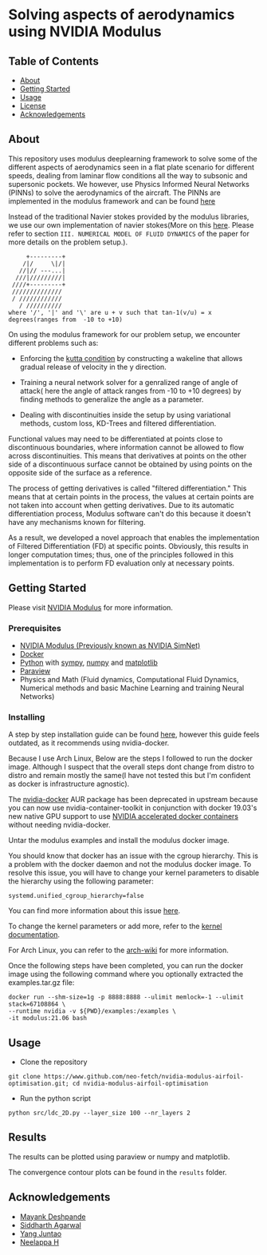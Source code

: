 # Solving aspects of aerodynamics using NVIDIA Modulus

## Table of Contents

- [About](#about)
- [Getting Started](#getting_started)
- [Usage](#usage)
- [License](https://github.com/neo-fetch/nvidia-modulus-airfoil-optimisation/blob/master/LICENSE)
- [Acknowledgements](#acknowledgements)

## About <a name = "about"></a>

This repository uses modulus deeplearning framework to solve some of the different aspects of aerodynamics seen in a flat plate scenario for different speeds, dealing from laminar flow conditions all the way to subsonic and supersonic pockets. We however, use Physics Informed Neural Networks (PINNs) to solve the aerodynamics of the aircraft. The PINNs are implemented in the modulus framework and can be found [here](https://docs.nvidia.com/deeplearning/modulus/)

Instead of the traditional Navier stokes provided by the modulus libraries, we use our own implementation of navier stokes(More on this [here](https://ieeexplore.ieee.org/document/9003058). Please refer to section `III. NUMERICAL MODEL OF FLUID DYNAMICS` of the paper for more details on the problem setup.).
```
     +---------+
    /|/     \|/|
   //|// ---...|
  ///|/////////|
 ////+---------+
 //////////////
 / ////////////
   / //////////
where '/', '|' and '\' are u + v such that tan-1(v/u) = x degrees(ranges from  -10 to +10)
```

On using the modulus framework for our problem setup, we encounter different problems such as:

- Enforcing the [kutta condition](https://en.wikipedia.org/wiki/Kutta_condition) by constructing a wakeline that allows gradual release of velocity in the y direction.

- Training a neural network solver for a genralized range of angle of attack( here the angle of attack ranges from -10 to +10 degrees) by finding methods to generalize the angle as a parameter.

- Dealing with discontinuities inside the setup by using variational methods, custom loss, KD-Trees and filtered differentiation.

Functional values may need to be differentiated at points close to discontinuous boundaries, where information cannot be allowed to flow across discontinuities. This means that derivatives at points on the other side of a discontinuous surface cannot be obtained by using points on the opposite side of the surface as a reference. 

The process of getting derivatives is called "filtered differentiation." This means that at certain points in the process, the values at certain points are not taken into account when getting derivatives. Due to its automatic differentiation process, Modulus software can't do this because it doesn't have any mechanisms known for filtering.

As a result, we developed a novel approach that enables the implementation of Filtered Differentiation (FD) at specific points. Obviously, this results in longer computation times; thus, one of the principles followed in this implementation is to perform FD evaluation only at necessary points.


## Getting Started <a name = "getting_started"></a>

Please visit [NVIDIA Modulus](https://developer.nvidia.com/modulus) for more information.

### Prerequisites

- [NVIDIA Modulus (Previously known as NVIDIA SimNet)](https://developer.nvidia.com/modulus)
- [Docker](https://www.docker.com/)
- [Python](https://www.python.org/) with [sympy](https://www.sympy.org/), [numpy](https://www.numpy.org/) and [matplotlib](https://matplotlib.org/)
- [Paraview](https://www.paraview.org/)
- Physics and Math (Fluid dynamics, Computational Fluid Dynamics, Numerical methods and basic Machine Learning and training Neural Networks)

### Installing

A step by step installation guide can be found [here](#getting_started), however this guide feels outdated, as it recommends using nvidia-docker. 

Because I use Arch Linux, Below are the steps I followed to run the docker image. Although I suspect that the overall steps dont change from distro to distro and remain mostly the same(I have not tested this but I'm confident as docker is infrastructure agnostic).

The [nvidia-docker](https://aur.archlinux.org/packages/nvidia-docker) AUR package has been deprecated in upstream because you can now use nvidia-container-toolkit in conjunction with docker 19.03's new native GPU support to use [NVIDIA accelerated docker containers](https://wiki.archlinux.org/title/Docker#Run_GPU_accelerated_Docker_containers_with_NVIDIA_GPUs) without needing nvidia-docker.

Untar the modulus examples and install the modulus docker image.

You should know that docker has an issue with the cgroup hierarchy. This is a problem with the docker daemon and not the modulus docker image. To resolve this issue, you will have to change your kernel parameters to disable the hierarchy using the following parameter:
```
systemd.unified_cgroup_hierarchy=false
```
You can find more information about this issue [here](https://bbs.archlinux.org/viewtopic.php?id=266915).

To change the kernel parameters or add more, refer to the [kernel documentation](https://www.kernel.org/doc/Documentation/sysctl/kernel.txt). 

For Arch Linux, you can refer to the [arch-wiki](https://wiki.archlinux.org/title/Kernel_parameters) for more information.

Once the following steps have been completed, you can run the docker image using the following command where you optionally extracted the examples.tar.gz file:

```
docker run --shm-size=1g -p 8888:8888 --ulimit memlock=-1 --ulimit stack=67108864 \
--runtime nvidia -v ${PWD}/examples:/examples \
-it modulus:21.06 bash
```

## Usage <a name = "usage"></a>

- Clone the repository
```
git clone https://www.github.com/neo-fetch/nvidia-modulus-airfoil-optimisation.git; cd nvidia-modulus-airfoil-optimisation
```
- Run the python script

```
python src/ldc_2D.py --layer_size 100 --nr_layers 2
```

## Results

The results can be plotted using paraview or numpy and matplotlib.

The convergence contour plots can be found in the `results` folder.

## Acknowledgements <a name = "acknowledgements"></a>

- [Mayank Deshpande](https://www.github.com/neo-fetch)
- [Siddharth Agarwal](https://www.linkedin.com/in/siddharthagarwal1089/)
- [Yang Juntao](https://sg.linkedin.com/in/yang-juntao-b0734359)
- [Neelappa H](https://github.com/neelu065)
